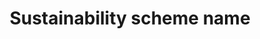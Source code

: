 ---
title: 'Sustainability scheme name'
field: 'is.identifier.schemeName'
slug: 'global-sustainability-scheme-name'
description: 'Name of certification scheme or body associated with the resource'
comment: 'Select from control list'
required: False
vocabulary: 'vocabulary.txt'
module: 'Scope'
cluster: 'Global'
policy: 'Controlled value. Multi select from control list.'
layout: 'home'
---